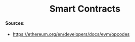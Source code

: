 <h1 align="center">Smart Contracts</h1>

#### Sources:
- https://ethereum.org/en/developers/docs/evm/opcodes